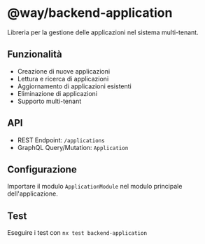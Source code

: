 # @way/backend-application

Libreria per la gestione delle applicazioni nel sistema multi-tenant.

## Funzionalità

- Creazione di nuove applicazioni
- Lettura e ricerca di applicazioni
- Aggiornamento di applicazioni esistenti
- Eliminazione di applicazioni
- Supporto multi-tenant

## API

- REST Endpoint: `/applications`
- GraphQL Query/Mutation: `Application`

## Configurazione

Importare il modulo `ApplicationModule` nel modulo principale dell'applicazione.

## Test

Eseguire i test con `nx test backend-application` 
